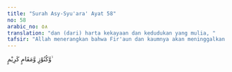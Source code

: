 ```yaml
---
title: "Surah Asy-Syu'ara' Ayat 58"
no: 58
arabic_no: ٥٨
translation: "dan (dari) harta kekayaan dan kedudukan yang mulia, "
tafsir: "Allah menerangkan bahwa Fir'aun dan kaumnya akan meninggalkan harta benda, kerajaan, dan kedudukan yang tinggi dan mulia yang tidak ada bandingannya. Ibnu Umar, Ibnu 'Abbas, dan Mujahid menyatakan bahwa yang dimaksud dengan kedudukan yang mulia di sini ialah mimbar-mimbar untuk para pembesar Fir'aun. \n\nBeberapa mufasir berbeda pendapat mengenai kedudukan yang tinggi ini. Ada yang berpendapat itu adalah rumah-rumah yang indah, dan ada yang berpendapat mimbar-mimbar dan mahligai para pembesar Fir'aun. Allah berfirman:\n\n\"Betapa banyak taman-taman dan mata air-mata air yang mereka tinggalkan, juga kebun-kebun serta tempat-tempat kediaman yang indah, dan kesenangan-kesenangan yang dapat mereka nikmati di sana.\" (ad-Dukhan/44: 25-27)"
---
```

وَّكُنُوْزٍ وَّمَقَامٍ كَرِيْمٍ ۙ 